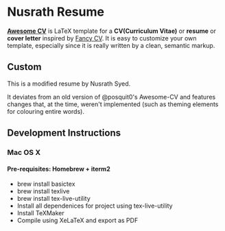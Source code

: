 # Nusrath Resume 


[**Awesome CV**](https://github.com/posquit0/Awesome-CV) is LaTeX template for a **CV(Curriculum Vitae)** or **resume** or **cover letter** inspired by [Fancy CV](https://www.sharelatex.com/templates/cv-or-resume/fancy-cv). It is easy to customize your own template, especially since it is really written by a clean, semantic markup.


## Custom
This is a modified resume by Nusrath Syed.

It deviates from an old version of @posquit0's Awesome-CV and features changes that, at the time, weren't implemented (such as theming elements for colouring entire words). 

## Development Instructions
### Mac OS X
#### Pre-requisites: Homebrew + iterm2

- brew install basictex
- brew install texlive
- brew install tex-live-utility
- Install all dependenices for project using tex-live-utility 
- Install TeXMaker
- Compile using XeLaTeX and export as PDF
